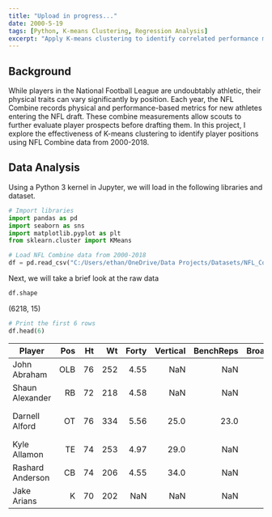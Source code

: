 ```yaml
---
title: "Upload in progress..."
date: 2000-5-19
tags: [Python, K-means Clustering, Regression Analysis]
excerpt: "Apply K-means clustering to identify correlated performance metrics throughout NFL Combine history"
---
```


## Background
While players in the National Football League are undoubtably athletic, their physical traits can vary significantly by position. Each year, the NFL Combine records physical and performance-based metrics for new athletes entering the NFL draft. These combine measurements allow scouts to further evaluate player prospects before drafting them. In this project, I explore the effectiveness of K-means clustering to identify player positions using NFL Combine data from 2000-2018.

## Data Analysis
Using a Python 3 kernel in Jupyter, we will load in the following libraries and dataset.

```python
# Import libraries
import pandas as pd
import seaborn as sns
import matplotlib.pyplot as plt
from sklearn.cluster import KMeans

# Load NFL Combine data from 2000-2018
df = pd.read_csv("C:/Users/ethan/OneDrive/Data Projects/Datasets/NFL_Combine.csv", index_col="Player")
```

Next, we will take a brief look at the raw data
 
```python
df.shape
```
(6218, 15)
```python
# Print the first 6 rows
df.head(6)
```

| Player | Pos |	Ht |	Wt	| Forty |	Vertical	| BenchReps	| BroadJump	| Cone	|	Shuttle	| Year	|	Pfr_ID	|	AV	|	Team	|	Round	|	Pick |
| --- | --: | --: | --: | --: | --: | --: | --: | --: | --: | --: | --: | --: | --: | --: | --: |
| John Abraham |	OLB |	76	| 252	| 4.55	| NaN	| NaN	| NaN	| NaN |	NaN	| 2000	| AbraJo00	| 26 |	New York Jets	| 1.0	| 13.0 |
| Shaun Alexander |	RB |	72 |	218	| 4.58	| NaN |	NaN |	NaN |	NaN |	NaN |	2000 |	AlexSh00 |	26	| Seattle Seahawks	| 1.0 |	19.0 |
| Darnell Alford |	OT |	76 |	334 |	5.56 |	25.0 |	23.0 |	94.0 |	8.48 |	4.98 | 2000 |	AlfoDa20 |	0	| Kansas City Chiefs |	6.0	| 188.0 |
| Kyle Allamon |	TE |	74 |	253 |	4.97 |	29.0 |	NaN |	104.0 |	7.29 |	4.49 |	2000 |	NaN |	0 |	NaN |	NaN |	NaN |
| Rashard Anderson |	CB |	74 |	206 |	4.55 |	34.0 |	NaN	| 123.0 |	7.18 |	4.15 |	2000 |	AndeRa21 |	6	| Carolina Panthers |	1.0 |	23.0 |
| Jake Arians	| K |	70 |	202 |	NaN |	NaN |	NaN |	NaN |	NaN |	NaN |	2000 |	arianjak01 |	0 |	NaN |	NaN |	NaN |
